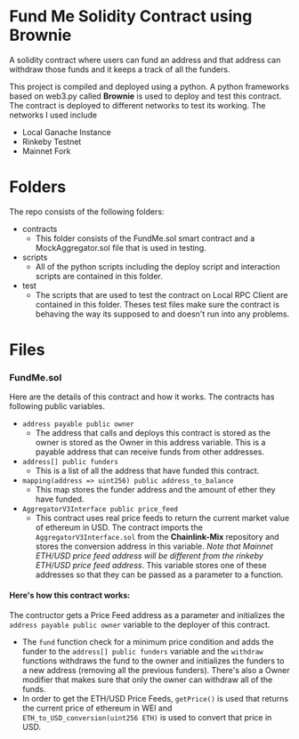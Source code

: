 # Fund Me Solidity Contract using Brownie
 A solidity contract where users can fund an address and that address can withdraw those funds and it keeps a track of all the funders.
 
 This project is compiled and deployed using a python. A python frameworks based on web3.py called **Brownie** is used to deploy and test this contract.
 The contract is deployed to different networks to test its working. The networks I used include
 - Local Ganache Instance
 - Rinkeby Testnet
 - Mainnet Fork

# Folders
The repo consists of the following folders:
- contracts
  - This folder consists of the FundMe.sol smart contract and a MockAggregator.sol file that is used in testing.
- scripts 
  - All of the python scripts including the deploy script and interaction scripts are contained in this folder.
- test
  - The scripts that are used to test the contract on Local RPC Client are contained in this folder. Theses test files make sure the contract is behaving the way its supposed to and doesn't run into any problems.
 
 # Files 
 ### FundMe.sol
Here are the details of this contract and how it works.
The contracts has following public variables.
- ``` address payable public owner ```
  - The address that calls and deploys this contract is stored as the owner is stored as the Owner in this address variable. This is a payable address that can receive funds from other addresses.
- ``` address[] public funders ```
  - This is a list of all the address that have funded this contract.
- ``` mapping(address => uint256) public address_to_balance ```
  - This map stores the funder address and the amount of ether they have funded.
- ``` AggregatorV3Interface public price_feed ```
  - This contract uses real price feeds to return the current market value of ethereum in USD. The contract imports the ```AggregatorV3Interface.sol``` from the **Chainlink-Mix** repository and stores the conversion address in this variable. _Note that Mainnet ETH/USD price feed address will be different from the rinkeby ETH/USD price feed address_. This variable stores one of these addresses so that they can be passed as a parameter to a function.

#### Here's how this contract works:
The contructor gets a Price Feed address as a parameter and initializes the ``` address payable public owner ``` variable to the deployer of this contract.
- The ``fund`` function check for a minimum price condition and adds the funder to the ```address[] public funders``` variable and the ``withdraw`` functions withdraws the fund to the owner and initializes the funders to a new address (removing all the previous funders). There's also a Owner modifier that makes sure that only the owner can withdraw all of the funds.
- In order to get the ETH/USD Price Feeds, ``getPrice()`` is used that returns the current price of ethereum in WEI and ``ETH_to_USD_conversion(uint256 ETH)`` is used to convert that price in USD.

